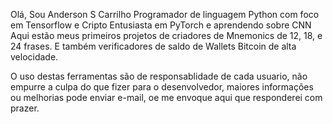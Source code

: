 Olá, Sou Anderson S Carrilho
Programador de linguagem Python com foco em Tensorflow e Cripto
Entusiasta em PyTorch e aprendendo sobre CNN
Aqui estão meus primeiros projetos de criadores de Mnemonics de 12, 18, e 24 frases. E também verificadores de saldo de Wallets Bitcoin de alta velocidade.

O uso destas ferramentas são de responsablidade de cada usuario, não empurre a culpa do que fizer para o desenvolvedor, maiores informações ou melhorias pode enviar e-mail, oe me envoque aqui que responderei com prazer.
